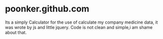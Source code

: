 # poonker.github.com

Its a simply Calculator for the use of calculate my company medicine data, it was wrote by js and little jquery.
Code is not clean and simple,i am shame about that.
